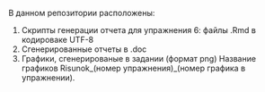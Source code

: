 В данном репозитории расположены:
1) Скрипты генерации отчета для упражнения 6: файлы .Rmd в кодироваке UTF-8
2) Сгенерированные отчеты в .doc
3) Графики, сгенерированые в задании (формат png)
Название графиков Risunok_(номер упражнения)_(номер графика в упражнении).
